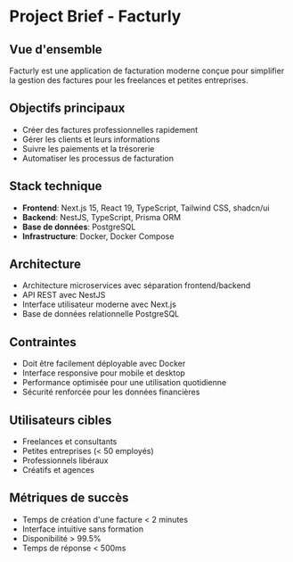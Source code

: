 # Project Brief - Facturly

## Vue d'ensemble

Facturly est une application de facturation moderne conçue pour simplifier la gestion des factures pour les freelances et petites entreprises.

## Objectifs principaux

- Créer des factures professionnelles rapidement
- Gérer les clients et leurs informations
- Suivre les paiements et la trésorerie
- Automatiser les processus de facturation

## Stack technique

- **Frontend**: Next.js 15, React 19, TypeScript, Tailwind CSS, shadcn/ui
- **Backend**: NestJS, TypeScript, Prisma ORM
- **Base de données**: PostgreSQL
- **Infrastructure**: Docker, Docker Compose

## Architecture

- Architecture microservices avec séparation frontend/backend
- API REST avec NestJS
- Interface utilisateur moderne avec Next.js
- Base de données relationnelle PostgreSQL

## Contraintes

- Doit être facilement déployable avec Docker
- Interface responsive pour mobile et desktop
- Performance optimisée pour une utilisation quotidienne
- Sécurité renforcée pour les données financières

## Utilisateurs cibles

- Freelances et consultants
- Petites entreprises (< 50 employés)
- Professionnels libéraux
- Créatifs et agences

## Métriques de succès

- Temps de création d'une facture < 2 minutes
- Interface intuitive sans formation
- Disponibilité > 99.5%
- Temps de réponse < 500ms
